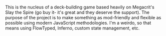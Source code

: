 This is the nucleus of a deck-building game based heavily on Megacrit's Slay the Spire (go buy it- it's great and they deserve the support). The purpose of the project is to make something as mod-friendly and flexible as possible using modern JavaScript methodologies. I'm a weirdo, so that means using FlowTyped, Inferno, custom state management, etc.